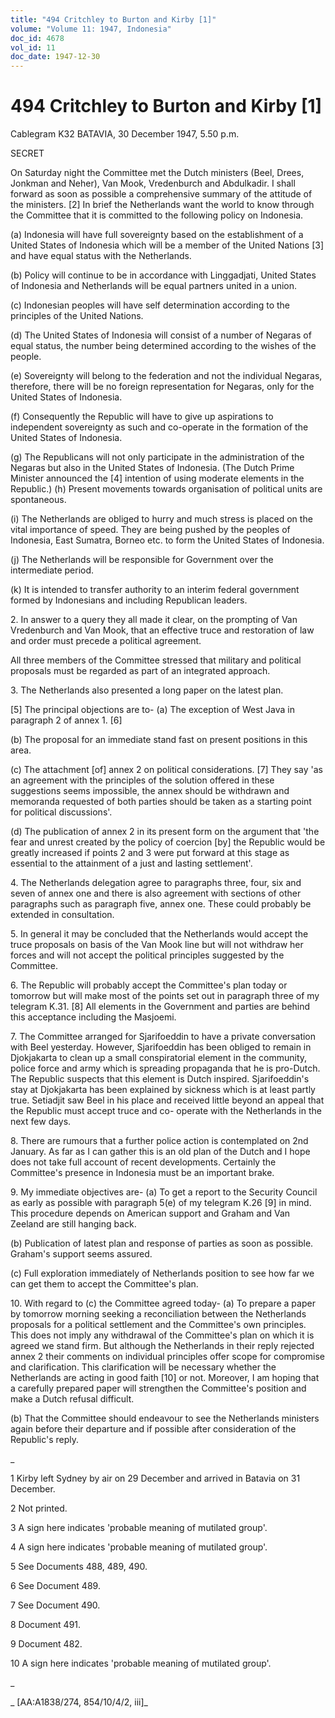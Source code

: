```yaml
---
title: "494 Critchley to Burton and Kirby [1]"
volume: "Volume 11: 1947, Indonesia"
doc_id: 4678
vol_id: 11
doc_date: 1947-12-30
---
```


# 494 Critchley to Burton and Kirby [1]

Cablegram K32 BATAVIA, 30 December 1947, 5.50 p.m.

SECRET

On Saturday night the Committee met the Dutch ministers (Beel, Drees, Jonkman and Neher), Van Mook, Vredenburch and Abdulkadir. I shall forward as soon as possible a comprehensive summary of the attitude of the ministers. [2] In brief the Netherlands want the world to know through the Committee that it is committed to the following policy on Indonesia.

(a) Indonesia will have full sovereignty based on the establishment of a United States of Indonesia which will be a member of the United Nations [3] and have equal status with the Netherlands.

(b) Policy will continue to be in accordance with Linggadjati, United States of Indonesia and Netherlands will be equal partners united in a union.

(c) Indonesian peoples will have self determination according to the principles of the United Nations.

(d) The United States of Indonesia will consist of a number of Negaras of equal status, the number being determined according to the wishes of the people.

(e) Sovereignty will belong to the federation and not the individual Negaras, therefore, there will be no foreign representation for Negaras, only for the United States of Indonesia.

(f) Consequently the Republic will have to give up aspirations to independent sovereignty as such and co-operate in the formation of the United States of Indonesia.

(g) The Republicans will not only participate in the administration of the Negaras but also in the United States of Indonesia. (The Dutch Prime Minister announced the [4] intention of using moderate elements in the Republic.) (h) Present movements towards organisation of political units are spontaneous.

(i) The Netherlands are obliged to hurry and much stress is placed on the vital importance of speed. They are being pushed by the peoples of Indonesia, East Sumatra, Borneo etc. to form the United States of Indonesia.

(j) The Netherlands will be responsible for Government over the intermediate period.

(k) It is intended to transfer authority to an interim federal government formed by Indonesians and including Republican leaders.

2\. In answer to a query they all made it clear, on the prompting of Van Vredenburch and Van Mook, that an effective truce and restoration of law and order must precede a political agreement.

All three members of the Committee stressed that military and political proposals must be regarded as part of an integrated approach.

3\. The Netherlands also presented a long paper on the latest plan.

[5] The principal objections are to- (a) The exception of West Java in paragraph 2 of annex 1. [6]

(b) The proposal for an immediate stand fast on present positions in this area.

(c) The attachment [of] annex 2 on political considerations. [7] They say 'as an agreement with the principles of the solution offered in these suggestions seems impossible, the annex should be withdrawn and memoranda requested of both parties should be taken as a starting point for political discussions'.

(d) The publication of annex 2 in its present form on the argument that 'the fear and unrest created by the policy of coercion [by] the Republic would be greatly increased if points 2 and 3 were put forward at this stage as essential to the attainment of a just and lasting settlement'.

4\. The Netherlands delegation agree to paragraphs three, four, six and seven of annex one and there is also agreement with sections of other paragraphs such as paragraph five, annex one. These could probably be extended in consultation.

5\. In general it may be concluded that the Netherlands would accept the truce proposals on basis of the Van Mook line but will not withdraw her forces and will not accept the political principles suggested by the Committee.

6\. The Republic will probably accept the Committee's plan today or tomorrow but will make most of the points set out in paragraph three of my telegram K.31. [8] All elements in the Government and parties are behind this acceptance including the Masjoemi.

7\. The Committee arranged for Sjarifoeddin to have a private conversation with Beel yesterday. However, Sjarifoeddin has been obliged to remain in Djokjakarta to clean up a small conspiratorial element in the community, police force and army which is spreading propaganda that he is pro-Dutch. The Republic suspects that this element is Dutch inspired. Sjarifoeddin's stay at Djokjakarta has been explained by sickness which is at least partly true. Setiadjit saw Beel in his place and received little beyond an appeal that the Republic must accept truce and co- operate with the Netherlands in the next few days.

8\. There are rumours that a further police action is contemplated on 2nd January. As far as I can gather this is an old plan of the Dutch and I hope does not take full account of recent developments. Certainly the Committee's presence in Indonesia must be an important brake.

9\. My immediate objectives are- (a) To get a report to the Security Council as early as possible with paragraph 5(e) of my telegram K.26 [9] in mind. This procedure depends on American support and Graham and Van Zeeland are still hanging back.

(b) Publication of latest plan and response of parties as soon as possible. Graham's support seems assured.

(c) Full exploration immediately of Netherlands position to see how far we can get them to accept the Committee's plan.

10\. With regard to (c) the Committee agreed today- (a) To prepare a paper by tomorrow morning seeking a reconciliation between the Netherlands proposals for a political settlement and the Committee's own principles. This does not imply any withdrawal of the Committee's plan on which it is agreed we stand firm. But although the Netherlands in their reply rejected annex 2 their comments on individual principles offer scope for compromise and clarification. This clarification will be necessary whether the Netherlands are acting in good faith [10] or not. Moreover, I am hoping that a carefully prepared paper will strengthen the Committee's position and make a Dutch refusal difficult.

(b) That the Committee should endeavour to see the Netherlands ministers again before their departure and if possible after consideration of the Republic's reply.

_

1 Kirby left Sydney by air on 29 December and arrived in Batavia on 31 December.

2 Not printed.

3 A sign here indicates 'probable meaning of mutilated group'.

4 A sign here indicates 'probable meaning of mutilated group'.

5 See Documents 488, 489, 490.

6 See Document 489.

7 See Document 490.

8 Document 491.

9 Document 482.

10 A sign here indicates 'probable meaning of mutilated group'.

_

_ [AA:A1838/274, 854/10/4/2, iii]_
